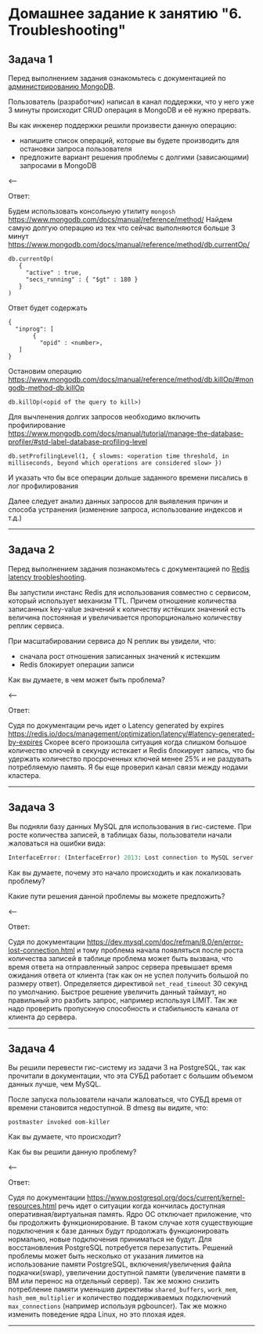 # Домашнее задание к занятию "6. Troubleshooting"

## Задача 1

Перед выполнением задания ознакомьтесь с документацией по [администрированию MongoDB](https://docs.mongodb.com/manual/administration/).

Пользователь (разработчик) написал в канал поддержки, что у него уже 3 минуты происходит CRUD операция в MongoDB и её 
нужно прервать. 

Вы как инженер поддержки решили произвести данную операцию:
- напишите список операций, которые вы будете производить для остановки запроса пользователя
- предложите вариант решения проблемы с долгими (зависающими) запросами в MongoDB

<--

Ответ:

Будем использовать консольную утилиту `mongosh` https://www.mongodb.com/docs/manual/reference/method/
Найдем самую долгую операцию из тех что сейчас выполняются больше 3 минут https://www.mongodb.com/docs/manual/reference/method/db.currentOp/
```
db.currentOp(
   {
     "active" : true,
     "secs_running" : { "$gt" : 180 }
   }
)
```

Ответ будет содержать
```
{
  "inprog": [
       {
         "opid" : <number>,
   ]
}
```

Остановим операцию https://www.mongodb.com/docs/manual/reference/method/db.killOp/#mongodb-method-db.killOp
```
db.killOp(<opid of the query to kill>)
```

Для вычленения долгих запросов необходимо включить профилирование https://www.mongodb.com/docs/manual/tutorial/manage-the-database-profiler/#std-label-database-profiling-level

```
db.setProfilingLevel(1, { slowms: <operation time threshold, in milliseconds, beyond which operations are considered slow> })
```
И указать что бы все операции дольше заданного времени писались в лог профилирования

Далее следует анализ данных запросов для выявления причин и способа устранения (изменение запроса, использование индексов и т.д.)

---

## Задача 2

Перед выполнением задания познакомьтесь с документацией по [Redis latency troobleshooting](https://redis.io/topics/latency).

Вы запустили инстанс Redis для использования совместно с сервисом, который использует механизм TTL. 
Причем отношение количества записанных key-value значений к количеству истёкших значений есть величина постоянная и
увеличивается пропорционально количеству реплик сервиса. 

При масштабировании сервиса до N реплик вы увидели, что:
- сначала рост отношения записанных значений к истекшим
- Redis блокирует операции записи

Как вы думаете, в чем может быть проблема?

<--

Ответ:

Судя по документации речь идет о Latency generated by expires https://redis.io/docs/management/optimization/latency/#latency-generated-by-expires
Скорее всего произошла ситуация когда слишком большое количество ключей в секунду истекает и Redis блокирует запись,
что бы удержать количество просроченных ключей менее 25% и не раздувать потребляемую память.
Я бы еще проверил канал связи между нодами кластера.

---

## Задача 3

Вы подняли базу данных MySQL для использования в гис-системе. При росте количества записей, в таблицах базы,
пользователи начали жаловаться на ошибки вида:
```python
InterfaceError: (InterfaceError) 2013: Lost connection to MySQL server during query u'SELECT..... '
```

Как вы думаете, почему это начало происходить и как локализовать проблему?

Какие пути решения данной проблемы вы можете предложить?

<--

Ответ:

Судя по документации https://dev.mysql.com/doc/refman/8.0/en/error-lost-connection.html и тому проблема начала появляться после роста количества записей в таблице
проблема может быть вызвана, что время ответа на отправленный запрос сервера превышает время ожидания ответа от клиента (так как он не успел получить большой по размеру ответ). Определяется директивой `net_read_timeout` 30 секунд по умолчанию.
Быстрое решение увеличить данный таймаут, но правильный это разбить запрос, например используя LIMIT.
Так же надо проверить пропускную способность и стабильность канала от клиента до сервера.


---

## Задача 4


Вы решили перевести гис-систему из задачи 3 на PostgreSQL, так как прочитали в документации, что эта СУБД работает с 
большим объемом данных лучше, чем MySQL.

После запуска пользователи начали жаловаться, что СУБД время от времени становится недоступной. В dmesg вы видите, что:

`postmaster invoked oom-killer`

Как вы думаете, что происходит?

Как бы вы решили данную проблему?

<--

Ответ:

Судя по документации https://www.postgresql.org/docs/current/kernel-resources.html речь идет о ситуации когда кончилась доступная оперативная/виртуальная память. Ядро ОС отключает приложение, что бы продолжить функционирование.
В таком случае хотя существующие подключения к базе данных будут продолжать функционировать нормально, новые подключения приниматься не будут. Для восстановления PostgreSQL потребуется перезапустить.
Решений проблемы может быть несколько от указания лимитов на использование памяти PostgreSQL, включения/увеличения файла подкачки(swap), увеличении доступной памяти (увеличение памяти в ВМ или перенос на отдельный сервер). Так же можно снизить потребление памяти уменьшив директивы `shared_buffers`, `work_mem`, `hash_mem_multiplier`
и количество поддерживаемых подключений `max_connections` (например используя pgbouncer). Так же можно изменить поведение ядра Linux, но это плохая идея.

---
